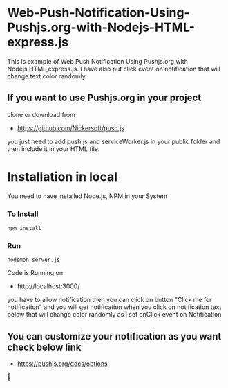 # Web-Push-Notification-Using-Pushjs.org-with-Nodejs-HTML-express.js

This is example of Web Push Notification Using Pushjs.org with Nodejs,HTML,express.js. I have also put click event on notification that will change text color randomly. 

## If you want to use Pushjs.org in your project

clone or download from
+ https://github.com/Nickersoft/push.js

you just need to add push.js and serviceWorker.js in your public folder and then include it in your HTML file.

# Installation in local

You need to have installed Node.js, NPM in your System

### To Install

`npm install`

### Run

`nodemon server.js`

Code is Running on 
+ http://localhost:3000/

you have to allow notification then you can click on button "Click me for notification" and you will get notification when you click on notification text below that will change color randomly as i set onClick event on Notification 

## You can customize your notification as you want check below link
+ https://pushjs.org/docs/options

:star2:
